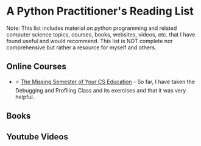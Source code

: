 # A Python Practitioner's Reading List

Note: This list includes material on python programming and related computer science topics, courses, books, websites, videos, etc. that I have found useful and would recommend. This list is NOT complete nor comprehensive but rather a resource for myself and others.

## Online Courses

- :star: [The Missing Semester of Your CS Education](https://missing.csail.mit.edu/) - So far, I have taken the Debugging and Profiling Class and its exercises and that it was very helpful.

## Books


## Youtube Videos


